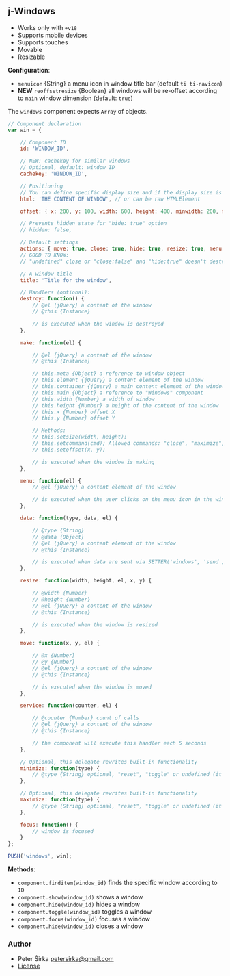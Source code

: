 ## j-Windows

- Works only with `+v18`
- Supports mobile devices
- Supports touches
- Movable
- Resizable

__Configuration__:

- `menuicon` {String} a menu icon in window title bar (default `ti ti-navicon`)
- __NEW__ `reoffsetresize` {Boolean} all windows will be re-offset according to `main` window dimension (default: `true`)

The `windows` component expects `Array` of objects.

```javascript
// Component declaration
var win = {

	// Component ID
	id: 'WINDOW_ID',

	// NEW: cachekey for similar windows
	// Optional, default: window ID
	cachekey: 'WINDOW_ID',

	// Positioning
	// You can define specific display size and if the display size is not specified then the window tries to find a size for larger display
	html: 'THE CONTENT OF WINDOW', // or can be raw HTMLElement

	offset: { x: 200, y: 100, width: 600, height: 400, minwidth: 200, minheight: 200, maxwidth: 1000, maxheight: 1000 }, // minwidth, maxwidth, maxheight, minheight are optional

	// Prevents hidden state for "hide: true" option
	// hidden: false,

	// Default settings
	actions: { move: true, close: true, hide: true, resize: true, menu: false, minimize: true, maximize: true, autosave: false },
	// GOOD TO KNOW:
	// "undefined" close or "close:false" and "hide:true" doesn't destroy the instance of window (it will be hidden only)

	// A window title
	title: 'Title for the window',

	// Handlers (optional):
	destroy: function() {
		// @el {jQuery} a content of the window
		// @this {Instance}

		// is executed when the window is destroyed
	},

	make: function(el) {

		// @el {jQuery} a content of the window
		// @this {Instance}

		// this.meta {Object} a reference to window object
		// this.element {jQuery} a content element of the window
		// this.container {jQuery} a main content element of the window
		// this.main {Object} a reference to "Windows" component
		// this.width {Number} a width of window
		// this.height {Number} a height of the content of the window
		// this.x {Number} offset X
		// this.y {Number} offset Y

		// Methods:
		// this.setsize(width, height);
		// this.setcommand(cmd); Allowed commands: "close", "maximize", "resetmaximize", "togglemaximize", "minimize", "resetminimize", "toggleminimize", "resize", "move", "focus"
		// this.setoffset(x, y);

		// is executed when the window is making
	},

	menu: function(el) {
		// @el {jQuery} a content element of the window

		// is executed when the user clicks on the menu icon in the window title bar
	},

	data: function(type, data, el) {

		// @type {String}
		// @data {Object}
		// @el {jQuery} a content element of the window
		// @this {Instance}

		// is executed when data are sent via SETTER('windows', 'send', 'TYPE', 'DATA')
	},

	resize: function(width, height, el, x, y) {

		// @width {Number}
		// @height {Number}
		// @el {jQuery} a content of the window
		// @this {Instance}

		// is executed when the window is resized
	},

	move: function(x, y, el) {

		// @x {Number}
		// @y {Number}
		// @el {jQuery} a content of the window
		// @this {Instance}

		// is executed when the window is moved
	},

	service: function(counter, el) {

		// @counter {Number} count of calls
		// @el {jQuery} a content of the window
		// @this {Instance}

		// the component will execute this handler each 5 seconds
	},

	// Optional, this delegate rewrites built-in functionality
	minimize: function(type) {
		// @type {String} optional, "reset", "toggle" or undefined (it means minimize right now)
	},

	// Optional, this delegate rewrites built-in functionality
	maximize: function(type) {
		// @type {String} optional, "reset", "toggle" or undefined (it means maximize right now)
	},

	focus: function() {
		// window is focused
	}
};

PUSH('windows', win);
```

__Methods__:

- `component.finditem(window_id)` finds the specific window according to `ID`
- `component.show(window_id)` shows a window
- `component.hide(window_id)` hides a window
- `component.toggle(window_id)` toggles a window
- `component.focus(window_id)` focuses a window
- `component.hide(window_id)` closes a window

### Author

- Peter Širka <petersirka@gmail.com>
- [License](https://www.totaljs.com/license/)